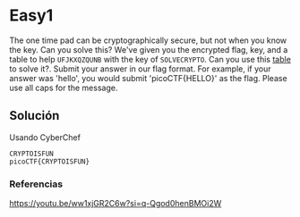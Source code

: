 # Easy1
The one time pad can be cryptographically secure, but not when you know the key. Can you solve this? We've given you the encrypted flag, key, and a table to help `UFJKXQZQUNB` with the key of `SOLVECRYPTO`. Can you use this [table](https://jupiter.challenges.picoctf.org/static/1fd21547c154c678d2dab145c29f1d79/table.txt) to solve it?.
Submit your answer in our flag format. For example, if your answer was 'hello', you would submit 'picoCTF{HELLO}' as the flag.
Please use all caps for the message.

## Solución
Usando CyberChef 
```
CRYPTOISFUN
picoCTF{CRYPTOISFUN}
```

### Referencias
https://youtu.be/ww1xjGR2C6w?si=q-Qgod0henBMOi2W